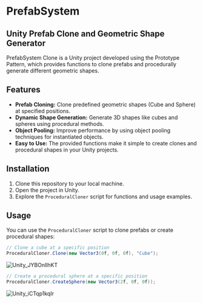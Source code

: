 # PrefabSystem
## Unity Prefab Clone and Geometric Shape Generator

PrefabSystem Clone is a Unity project developed using the Prototype Pattern, which provides functions to clone prefabs and procedurally generate different geometric shapes.

## Features

- **Prefab Cloning:** Clone predefined geometric shapes (Cube and Sphere) at specified positions.
- **Dynamic Shape Generation:** Generate 3D shapes like cubes and spheres using procedural methods.
- **Object Pooling:** Improve performance by using object pooling techniques for instantiated objects.
- **Easy to Use:** The provided functions make it simple to create clones and procedural shapes in your Unity projects.

## Installation

1. Clone this repository to your local machine.
2. Open the project in Unity.
3. Explore the `ProceduralCloner` script for functions and usage examples.

## Usage

You can use the `ProceduralCloner` script to clone prefabs or create procedural shapes:

```csharp
// Clone a cube at a specific position
ProceduralCloner.Clone(new Vector3(0f, 0f, 0f), "Cube");
```

![Unity_JYBOnllhKT](https://github.com/oguzhandelibas/PrefabSystem/assets/64430254/42a41872-efad-4855-a288-0163d1ed323b)


```csharp
// Create a procedural sphere at a specific position
ProceduralCloner.CreateSphere(new Vector3(2f, 0f, 0f));
```

![Unity_iCTqp1kqIr](https://github.com/oguzhandelibas/PrefabSystem/assets/64430254/b7ebcd8b-8a31-4ddc-8d72-9a7c494db354)
